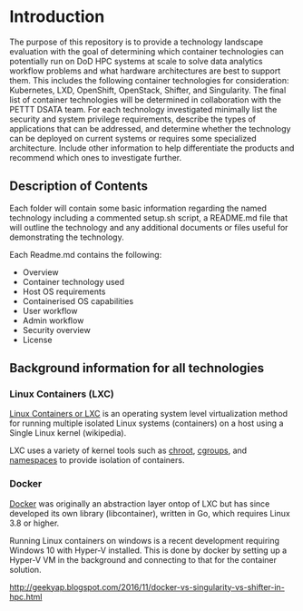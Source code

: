 # Introduction
The purpose of this repository is to provide a technology landscape evaluation with the goal of determining which container technologies can potentially run on DoD HPC systems at scale to solve data analytics workflow problems and what hardware architectures are best to support them. This includes the following container technologies for consideration: Kubernetes, LXD, OpenShift, OpenStack, Shifter, and Singularity. The final list of container technologies will be determined in collaboration with the PETTT DSATA team. For each technology investigated minimally list the security and system privilege requirements, describe the types of applications that can be addressed, and determine whether the technology can be deployed on current systems or requires some specialized architecture. Include other information to help differentiate the products and recommend which ones to investigate further.

## Description of Contents
Each folder will contain some basic information regarding the named technology including a commented setup.sh script, a README.md file that will outline the technology and any additional documents or files useful for demonstrating the technology.

Each Readme.md contains the following:
* Overview
* Container technology used
* Host OS requirements
* Containerised OS capabilities
* User workflow
* Admin workflow
* Security overview
* License


## Background information for all technologies
### Linux Containers (LXC)
[Linux Containers or LXC](https://en.wikipedia.org/wiki/LXC) is an operating system level virtualization method for running multiple isolated Linux systems (containers) on a host using a Single Linux kernel (wikipedia).

LXC uses a variety of kernel tools such as [chroot][chroot], [cgroups][cgroups], and [namespaces][namespaces] to provide isolation of containers.

### Docker
[Docker](https://en.wikipedia.org/wiki/Docker_(software)) was originally an abstraction layer ontop of LXC but has since developed its own library (libcontainer), written in Go, which requires Linux 3.8 or higher.

Running Linux containers on windows is a recent development requiring Windows 10 with Hyper-V installed.  This is done by docker by setting up a Hyper-V VM in the background and connecting to that for the container solution.

http://geekyap.blogspot.com/2016/11/docker-vs-singularity-vs-shifter-in-hpc.html

[cgroups]:https://en.wikipedia.org/wiki/Cgroups
[namespaces]:https://en.wikipedia.org/wiki/Linux_namespaces
[chroot]:https://en.wikipedia.org/wiki/Chroot
